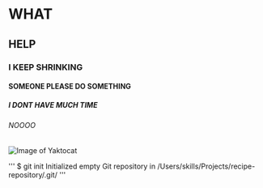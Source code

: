 # WHAT
## HELP
### I KEEP SHRINKING
#### SOMEONE PLEASE DO SOMETHING
##### I DONT HAVE MUCH TIME
###### NOOOO

![Image of Yaktocat](https://octodex.github.com/images/yaktocat.png)

'''
$ git init
Initialized empty Git repository in /Users/skills/Projects/recipe-repository/.git/
'''
